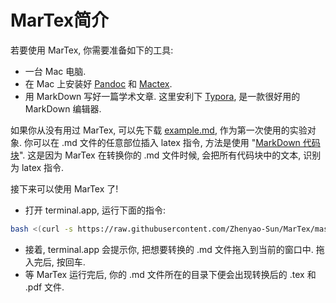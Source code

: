 # MarTex简介

若要使用 MarTex, 你需要准备如下的工具:

- 一台 Mac 电脑. 
- 在 Mac 上安装好 [Pandoc](http://pandoc.org) 和 [Mactex](https://www.tug.org/mactex/).
- 用 MarkDown 写好一篇学术文章. 这里安利下 [Typora](https://typora.io), 是一款很好用的 MarkDown 编辑器.

如果你从没有用过 MarTex, 可以先下载 [example.md](https://raw.githubusercontent.com/Zhenyao-Sun/MarTex/master/example.md), 作为第一次使用的实验对象. 
你可以在 .md 文件的任意部位插入 latex 指令, 方法是使用 "[MarkDown 代码块](http://xianbai.me/learn-md/article/extension/code-blocks-and-highlighting.html)".
这是因为 MarTex 在转换你的 .md 文件时候, 会把所有代码块中的文本, 识别为 latex 指令.

接下来可以使用 MarTex 了! 

- 打开 terminal.app, 运行下面的指令:

```sh
bash <(curl -s https://raw.githubusercontent.com/Zhenyao-Sun/MarTex/master/main.sh)
```

- 接着, terminal.app 会提示你, 把想要转换的 .md 文件拖入到当前的窗口中. 拖入完后, 按回车.
- 等 MarTex 运行完后, 你的 .md 文件所在的目录下便会出现转换后的 .tex 和 .pdf 文件.